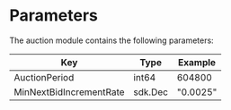 <!--
order: 5
title: Parameters
-->

# Parameters

The auction module contains the following parameters:

| Key               | Type             | Example           |
|-------------------|------------------|-------------------|
| AuctionPeriod | int64       | 604800           |
| MinNextBidIncrementRate | sdk.Dec       | "0.0025"           |

